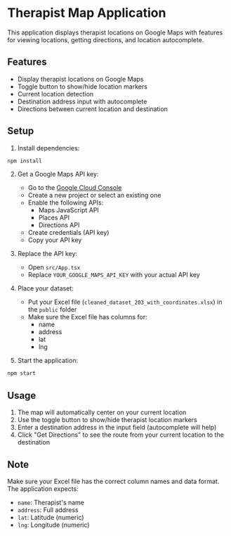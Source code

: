 # Therapist Map Application

This application displays therapist locations on Google Maps with features for viewing locations, getting directions, and location autocomplete.

## Features

- Display therapist locations on Google Maps
- Toggle button to show/hide location markers
- Current location detection
- Destination address input with autocomplete
- Directions between current location and destination

## Setup

1. Install dependencies:
```bash
npm install
```

2. Get a Google Maps API key:
   - Go to the [Google Cloud Console](https://console.cloud.google.com/)
   - Create a new project or select an existing one
   - Enable the following APIs:
     - Maps JavaScript API
     - Places API
     - Directions API
   - Create credentials (API key)
   - Copy your API key

3. Replace the API key:
   - Open `src/App.tsx`
   - Replace `YOUR_GOOGLE_MAPS_API_KEY` with your actual API key

4. Place your dataset:
   - Put your Excel file (`cleaned_dataset_203_with_coordinates.xlsx`) in the `public` folder
   - Make sure the Excel file has columns for:
     - name
     - address
     - lat
     - lng

5. Start the application:
```bash
npm start
```

## Usage

1. The map will automatically center on your current location
2. Use the toggle button to show/hide therapist location markers
3. Enter a destination address in the input field (autocomplete will help)
4. Click "Get Directions" to see the route from your current location to the destination

## Note

Make sure your Excel file has the correct column names and data format. The application expects:
- `name`: Therapist's name
- `address`: Full address
- `lat`: Latitude (numeric)
- `lng`: Longitude (numeric) 